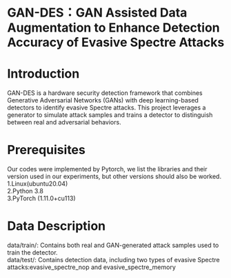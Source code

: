 # GAN-DES：GAN Assisted Data Augmentation to Enhance Detection Accuracy of Evasive Spectre Attacks
# Introduction
GAN-DES is a hardware security detection framework that combines Generative Adversarial Networks (GANs) with deep learning-based detectors to identify evasive Spectre attacks. This project leverages a generator to simulate attack samples and trains a detector to distinguish between real and adversarial behaviors.
# Prerequisites
Our codes were implemented by Pytorch, we list the libraries and their version used in our experiments, but other versions should also be worked.<br>
1.Linux(ubuntu20.04)<br>
2.Python  3.8<br>
3.PyTorch (1.11.0+cu113)<br>
# Data Description
data/train/: Contains both real and GAN-generated attack samples used to train the detector.<br>
data/test/: Contains detection data, including two types of evasive Spectre attacks:evasive_spectre_nop and evasive_spectre_memory






